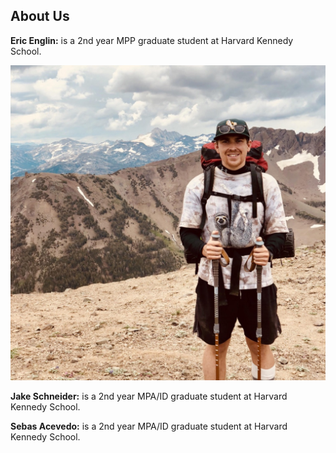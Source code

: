 ## About Us

**Eric Englin:** is a 2nd year MPP graduate student at Harvard Kennedy School.

<img src="./../images/eric-englin.jpg?raw=true"/>

**Jake Schneider:** is a 2nd year MPA/ID graduate student at Harvard Kennedy School.

**Sebas Acevedo:** is a 2nd year MPA/ID graduate student at Harvard Kennedy School.
